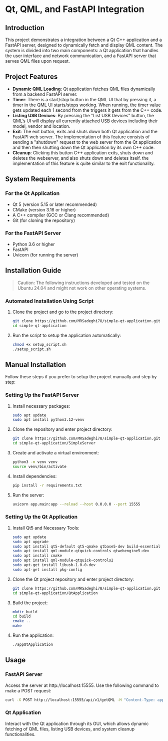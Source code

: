 # Qt, QML, and FastAPI Integration

## Introduction
This project demonstrates a integration between a Qt C++ application and a FastAPI server, designed to dynamically fetch and display QML content. The system is divided into two main components: a Qt application that handles the user interface and network communication, and a FastAPI server that serves QML files upon request.

## Project Features

- **Dynamic QML Loading**: Qt application fetches QML files dynamically from a backend FastAPI server.
- **Timer**: There is a start/stop button in the QML UI that by pressing it, a timer in the QML UI starts/stops working. When running, the timer value gets updated each 1 second from the triggers it gets from the C++ code.
- **Listing USB Devices**: By pressing the "List USB Devices" button, the QML’s UI will display all currently attached USB devices including their model, vendor and location.
- **Exit**: The exit button, exits and shuts down both Qt application and the FastAPI web server. The implementation of this feature consists of sending a "shutdown" request to the web server from the Qt application and then then shutting down the Qt application by its own C++ code.
- **Cleanup**: Clicking this button C++ application exits, shuts down and deletes the webserver, and also shuts down and deletes itself. the implementation of this feature is quite similar to the exit functionality.

## System Requirements

### For the Qt Application
- Qt 5 (version 5.15 or later recommended)
- CMake (version 3.16 or higher)
- A C++ compiler (GCC or Clang recommended)
- Git (for cloning the repository)

### For the FastAPI Server
- Python 3.6 or higher
- FastAPI
- Uvicorn (for running the server)

## Installation Guide

> Caution: The following instructions developed and tested on the Ubuntu 24.04 and might not work on other operating systems.

### Automated Installation Using Script
1. Clone the project and go to the project directory:
    ```bash
    git clone https://github.com/MRSadeghi78/simple-qt-application.git
    cd simple-qt-application
    ```
2. Run the script to setup the application automatically:
    ```bash
    chmod +x setup_script.sh
    ./setup_script.sh
    ```

## Manual Installation
Follow these steps if you prefer to setup the project manually and step by step:

### Setting Up the FastAPI Server

1. Install necessary packages:
   ```bash
   sudo apt update
   sudo apt install python3.12-venv
   ```

2. Clone the repository and enter project directory:
   ```bash
   git clone https://github.com/MRSadeghi78/simple-qt-application.git
   cd simple-qt-application/SimpleServer
   ```

3. Create and activate a virtual environment:
   ```bash
   python3 -m venv venv
   source venv/bin/activate
   ```

4. Install dependencies:
   ```bash
   pip install -r requirements.txt
   ```

5. Run the server:
   ```bash
   uvicorn app.main:app --reload --host 0.0.0.0 --port 15555
   ```

### Setting Up the Qt Application

1. Install Qt5 and Necessary Tools:
    ```bash
    sudo apt update
    sudo apt upgrade
    sudo apt install qt5-default qt5-qmake qtbase5-dev build-essential
    sudo apt install qml-module-qtquick-controls qtwebengine5-dev
    sudo apt install cmake
    sudo apt install qml-module-qtquick-controls2
    sudo apt-get install libusb-1.0-0-dev
    sudo apt-get install pkg-config
    ```

2. Clone the Qt project repository and enter project directory:
   ```bash
   git clone https://github.com/MRSadeghi78/simple-qt-application.git //skip this part if you have already cloned the repository in the previous steps
   cd simple-qt-application/QtApplication
   ```

3. Build the project:
   ```bash
   mkdir build
   cd build
   cmake ..
   make
   ```

4. Run the application:
   ```bash
   ./appQtApplication
   ```

## Usage

### FastAPI Server
Access the server at http://localhost:15555. Use the following command to make a POST request:

   ```bash
   curl -X POST http://localhost:15555/api/v1/getQML -H "Content-Type: application/json" -d "{\"filename\":\"example.qml\"}"
   ```

### Qt Application
Interact with the Qt application through its GUI, which allows dynamic fetching of QML files, listing USB devices, and system cleanup functionalities.
